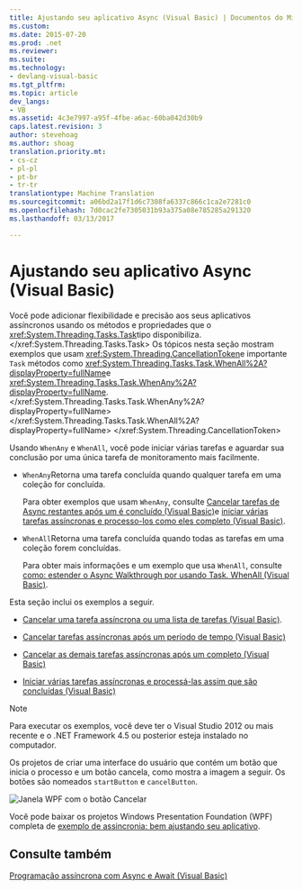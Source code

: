 ```yaml
---
title: Ajustando seu aplicativo Async (Visual Basic) | Documentos do Microsoft
ms.custom: 
ms.date: 2015-07-20
ms.prod: .net
ms.reviewer: 
ms.suite: 
ms.technology:
- devlang-visual-basic
ms.tgt_pltfrm: 
ms.topic: article
dev_langs:
- VB
ms.assetid: 4c3e7997-a95f-4fbe-a6ac-60ba042d30b9
caps.latest.revision: 3
author: stevehoag
ms.author: shoag
translation.priority.mt:
- cs-cz
- pl-pl
- pt-br
- tr-tr
translationtype: Machine Translation
ms.sourcegitcommit: a06bd2a17f1d6c7308fa6337c866c1ca2e7281c0
ms.openlocfilehash: 7d0cac2fe7305031b93a375a08e785285a291320
ms.lasthandoff: 03/13/2017

---
```

# <a name="fine-tuning-your-async-application-visual-basic"></a>Ajustando seu aplicativo Async (Visual Basic)
Você pode adicionar flexibilidade e precisão aos seus aplicativos assíncronos usando os métodos e propriedades que o <xref:System.Threading.Tasks.Task>tipo disponibiliza.</xref:System.Threading.Tasks.Task> Os tópicos nesta seção mostram exemplos que usam <xref:System.Threading.CancellationToken>e importante `Task` métodos como <xref:System.Threading.Tasks.Task.WhenAll%2A?displayProperty=fullName>e <xref:System.Threading.Tasks.Task.WhenAny%2A?displayProperty=fullName>.</xref:System.Threading.Tasks.Task.WhenAny%2A?displayProperty=fullName> </xref:System.Threading.Tasks.Task.WhenAll%2A?displayProperty=fullName> </xref:System.Threading.CancellationToken>  
  
 Usando `WhenAny` e `WhenAll`, você pode iniciar várias tarefas e aguardar sua conclusão por uma única tarefa de monitoramento mais facilmente.  
  
-   `WhenAny`Retorna uma tarefa concluída quando qualquer tarefa em uma coleção for concluída.  
  
     Para obter exemplos que usam `WhenAny`, consulte [Cancelar tarefas de Async restantes após um é concluído (Visual Basic)](../../../../visual-basic/programming-guide/concepts/async/cancel-remaining-async-tasks-after-one-is-complete.md)e [iniciar várias tarefas assíncronas e processo-los como eles completo (Visual Basic)](../../../../visual-basic/programming-guide/concepts/async/start-multiple-async-tasks-and-process-them-as-they-complete.md).  
  
-   `WhenAll`Retorna uma tarefa concluída quando todas as tarefas em uma coleção forem concluídas.  
  
     Para obter mais informações e um exemplo que usa `WhenAll`, consulte [como: estender o Async Walkthrough por usando Task. WhenAll (Visual Basic)](../../../../visual-basic/programming-guide/concepts/async/how-to-extend-the-async-walkthrough-by-using-task-whenall.md).  
  
 Esta seção inclui os exemplos a seguir.  
  
-   [Cancelar uma tarefa assíncrona ou uma lista de tarefas (Visual Basic)](../../../../visual-basic/programming-guide/concepts/async/cancel-an-async-task-or-a-list-of-tasks.md).  
  
-   [Cancelar tarefas assíncronas após um período de tempo (Visual Basic)](../../../../visual-basic/programming-guide/concepts/async/cancel-async-tasks-after-a-period-of-time.md)  
  
-   [Cancelar as demais tarefas assíncronas após um completo (Visual Basic)](../../../../visual-basic/programming-guide/concepts/async/cancel-remaining-async-tasks-after-one-is-complete.md)  
  
-   [Iniciar várias tarefas assíncronas e processá-las assim que são concluídas (Visual Basic)](../../../../visual-basic/programming-guide/concepts/async/start-multiple-async-tasks-and-process-them-as-they-complete.md)  
  
> [!NOTE]
>  Para executar os exemplos, você deve ter o Visual Studio 2012 ou mais recente e o .NET Framework 4.5 ou posterior esteja instalado no computador.  
  
 Os projetos de criar uma interface do usuário que contém um botão que inicia o processo e um botão cancela, como mostra a imagem a seguir. Os botões são nomeados `startButton` e `cancelButton`.  
  
 ![Janela WPF com o botão Cancelar](../../../../csharp/programming-guide/concepts/async/media/cancellation.png "cancelamento")  
  
 Você pode baixar os projetos Windows Presentation Foundation (WPF) completa de [exemplo de assincronia: bem ajustando seu aplicativo](http://go.microsoft.com/fwlink/?LinkId=255046).  
  
## <a name="see-also"></a>Consulte também  
 [Programação assíncrona com Async e Await (Visual Basic)](../../../../visual-basic/programming-guide/concepts/async/index.md)
